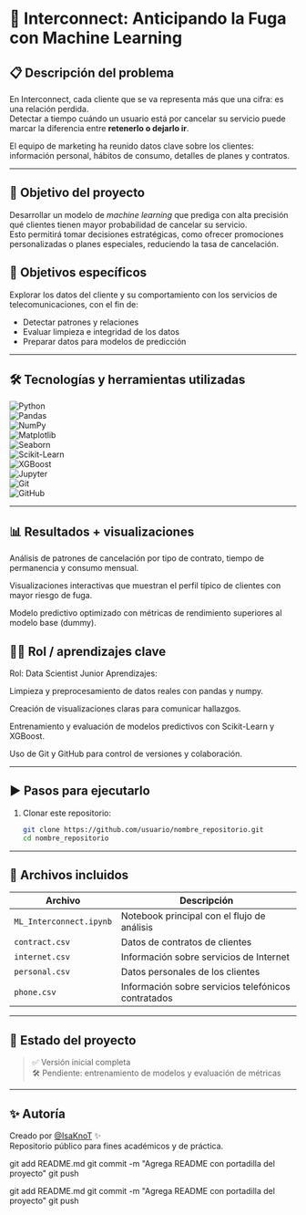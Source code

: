 # 📡 **Interconnect: Anticipando la Fuga con Machine Learning**

## 📋 Descripción del problema  
En Interconnect, cada cliente que se va representa más que una cifra: es una relación perdida.  
Detectar a tiempo cuándo un usuario está por cancelar su servicio puede marcar la diferencia entre **retenerlo o dejarlo ir**.  

El equipo de marketing ha reunido datos clave sobre los clientes: información personal, hábitos de consumo, detalles de planes y contratos.  

---

## 🎯 Objetivo del proyecto  
Desarrollar un modelo de *machine learning* que prediga con alta precisión qué clientes tienen mayor probabilidad de cancelar su servicio.  
Esto permitirá tomar decisiones estratégicas, como ofrecer promociones personalizadas o planes especiales, reduciendo la tasa de cancelación.  

## 🎯 Objetivos específicos

Explorar los datos del cliente y su comportamiento con los servicios de telecomunicaciones, con el fin de:

- Detectar patrones y relaciones
- Evaluar limpieza e integridad de los datos
- Preparar datos para modelos de predicción

---

## 🛠️ Tecnologías y herramientas utilizadas  
![Python](https://img.shields.io/badge/Python-3776AB?style=for-the-badge&logo=python&logoColor=white)  
![Pandas](https://img.shields.io/badge/Pandas-150458?style=for-the-badge&logo=pandas&logoColor=white)  
![NumPy](https://img.shields.io/badge/NumPy-013243?style=for-the-badge&logo=numpy&logoColor=white)  
![Matplotlib](https://img.shields.io/badge/Matplotlib-11557C?style=for-the-badge&logo=matplotlib&logoColor=white)  
![Seaborn](https://img.shields.io/badge/Seaborn-3776AB?style=for-the-badge&logo=python&logoColor=white)  
![Scikit-Learn](https://img.shields.io/badge/Scikit--Learn-F7931E?style=for-the-badge&logo=scikit-learn&logoColor=white)  
![XGBoost](https://img.shields.io/badge/XGBoost-EC5B1A?style=for-the-badge&logo=python&logoColor=white)  
![Jupyter](https://img.shields.io/badge/Jupyter-F37626?style=for-the-badge&logo=jupyter&logoColor=white)  
![Git](https://img.shields.io/badge/Git-F05032?style=for-the-badge&logo=git&logoColor=white)  
![GitHub](https://img.shields.io/badge/GitHub-181717?style=for-the-badge&logo=github&logoColor=white)  

---
## 📊 Resultados + visualizaciones
Análisis de patrones de cancelación por tipo de contrato, tiempo de permanencia y consumo mensual.

Visualizaciones interactivas que muestran el perfil típico de clientes con mayor riesgo de fuga.

Modelo predictivo optimizado con métricas de rendimiento superiores al modelo base (dummy).

## 👩‍💻 Rol / aprendizajes clave
Rol: Data Scientist Junior
Aprendizajes:

Limpieza y preprocesamiento de datos reales con pandas y numpy.

Creación de visualizaciones claras para comunicar hallazgos.

Entrenamiento y evaluación de modelos predictivos con Scikit-Learn y XGBoost.

Uso de Git y GitHub para control de versiones y colaboración.

---

## ▶️ Pasos para ejecutarlo  
1. Clonar este repositorio:  
   ```bash
   git clone https://github.com/usuario/nombre_repositorio.git
   cd nombre_repositorio

---

## 📁 Archivos incluidos

| Archivo                 | Descripción                                           |
|-------------------------|-------------------------------------------------------|
| `ML_Interconnect.ipynb` | Notebook principal con el flujo de análisis           |
| `contract.csv`          | Datos de contratos de clientes                        |
| `internet.csv`          | Información sobre servicios de Internet               |
| `personal.csv`          | Datos personales de los clientes                      |
| `phone.csv`             | Información sobre servicios telefónicos contratados   |

---

## 🚧 Estado del proyecto

> ✅ Versión inicial completa  
> 🛠️ Pendiente: entrenamiento de modelos y evaluación de métricas  

---

## ✨ Autoría

Creado por [@IsaKnoT](https://github.com/IsaKnoT) ✨  
Repositorio público para fines académicos y de práctica.


git add README.md
git commit -m "Agrega README con portadilla del proyecto"
git push


git add README.md
git commit -m "Agrega README con portadilla del proyecto"
git push
